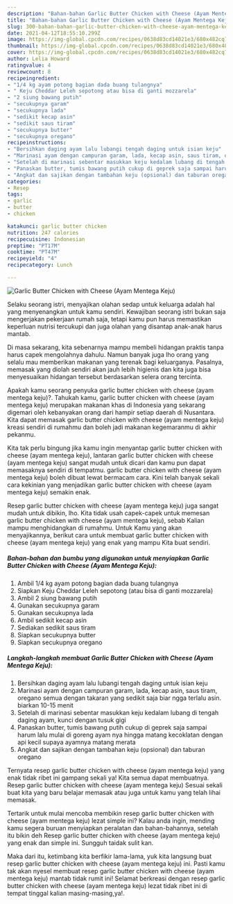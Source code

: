 ```yaml
---
description: "Bahan-bahan Garlic Butter Chicken with Cheese (Ayam Mentega Keju) yang enak Untuk Jualan"
title: "Bahan-bahan Garlic Butter Chicken with Cheese (Ayam Mentega Keju) yang enak Untuk Jualan"
slug: 300-bahan-bahan-garlic-butter-chicken-with-cheese-ayam-mentega-keju-yang-enak-untuk-jualan
date: 2021-04-12T18:55:10.299Z
image: https://img-global.cpcdn.com/recipes/0638d83cd14021e3/680x482cq70/garlic-butter-chicken-with-cheese-ayam-mentega-keju-foto-resep-utama.jpg
thumbnail: https://img-global.cpcdn.com/recipes/0638d83cd14021e3/680x482cq70/garlic-butter-chicken-with-cheese-ayam-mentega-keju-foto-resep-utama.jpg
cover: https://img-global.cpcdn.com/recipes/0638d83cd14021e3/680x482cq70/garlic-butter-chicken-with-cheese-ayam-mentega-keju-foto-resep-utama.jpg
author: Lelia Howard
ratingvalue: 4
reviewcount: 8
recipeingredient:
- "1/4 kg ayam potong bagian dada buang tulangnya"
- " Keju Cheddar Leleh sepotong atau bisa di ganti mozzarela"
- "2 siung bawang putih"
- "secukupnya garam"
- "secukupnya lada"
- "sedikit kecap asin"
- "sedikit saus tiram"
- "secukupnya butter"
- "secukupnya oregano"
recipeinstructions:
- "Bersihkan daging ayam lalu lubangi tengah daging untuk isian keju"
- "Marinasi ayam dengan campuran garam, lada, kecap asin, saus tiram, oregano semua dengan takaran yang sedikit saja biar ngga terlalu asin. biarkan 10-15 menit"
- "Setelah di marinasi sebentar masukkan keju kedalam lubang di tengah daging ayam, kunci dengan tusuk gigi"
- "Panaskan butter, tumis bawang putih cukup di geprek saja sampai harum lalu mulai di goreng ayam nya hingga matang kecoklatan dengan api kecil supaya ayamnya matang merata"
- "Angkat dan sajikan dengan tambahan keju (opsional) dan taburan oregano"
categories:
- Resep
tags:
- garlic
- butter
- chicken

katakunci: garlic butter chicken 
nutrition: 247 calories
recipecuisine: Indonesian
preptime: "PT17M"
cooktime: "PT47M"
recipeyield: "4"
recipecategory: Lunch

---
```



![Garlic Butter Chicken with Cheese (Ayam Mentega Keju)](https://img-global.cpcdn.com/recipes/0638d83cd14021e3/680x482cq70/garlic-butter-chicken-with-cheese-ayam-mentega-keju-foto-resep-utama.jpg)

Selaku seorang istri, menyajikan olahan sedap untuk keluarga adalah hal yang menyenangkan untuk kamu sendiri. Kewajiban seorang istri bukan saja mengerjakan pekerjaan rumah saja, tetapi kamu pun harus memastikan keperluan nutrisi tercukupi dan juga olahan yang disantap anak-anak harus mantab.

Di masa  sekarang, kita sebenarnya mampu membeli hidangan praktis tanpa harus capek mengolahnya dahulu. Namun banyak juga lho orang yang selalu mau memberikan makanan yang terenak bagi keluarganya. Pasalnya, memasak yang diolah sendiri akan jauh lebih higienis dan kita juga bisa menyesuaikan hidangan tersebut berdasarkan selera orang tercinta. 



Apakah kamu seorang penyuka garlic butter chicken with cheese (ayam mentega keju)?. Tahukah kamu, garlic butter chicken with cheese (ayam mentega keju) merupakan makanan khas di Indonesia yang sekarang digemari oleh kebanyakan orang dari hampir setiap daerah di Nusantara. Kita dapat memasak garlic butter chicken with cheese (ayam mentega keju) kreasi sendiri di rumahmu dan boleh jadi makanan kegemaranmu di akhir pekanmu.

Kita tak perlu bingung jika kamu ingin menyantap garlic butter chicken with cheese (ayam mentega keju), lantaran garlic butter chicken with cheese (ayam mentega keju) sangat mudah untuk dicari dan kamu pun dapat memasaknya sendiri di tempatmu. garlic butter chicken with cheese (ayam mentega keju) boleh dibuat lewat bermacam cara. Kini telah banyak sekali cara kekinian yang menjadikan garlic butter chicken with cheese (ayam mentega keju) semakin enak.

Resep garlic butter chicken with cheese (ayam mentega keju) juga sangat mudah untuk dibikin, lho. Kita tidak usah capek-capek untuk memesan garlic butter chicken with cheese (ayam mentega keju), sebab Kalian mampu menghidangkan di rumahmu. Untuk Kamu yang akan menyajikannya, berikut cara untuk membuat garlic butter chicken with cheese (ayam mentega keju) yang enak yang mampu Kita buat sendiri.

<!--inarticleads1-->

##### Bahan-bahan dan bumbu yang digunakan untuk menyiapkan Garlic Butter Chicken with Cheese (Ayam Mentega Keju):

1. Ambil 1/4 kg ayam potong bagian dada buang tulangnya
1. Siapkan  Keju Cheddar Leleh sepotong (atau bisa di ganti mozzarela)
1. Ambil 2 siung bawang putih
1. Gunakan secukupnya garam
1. Gunakan secukupnya lada
1. Ambil sedikit kecap asin
1. Sediakan sedikit saus tiram
1. Siapkan secukupnya butter
1. Siapkan secukupnya oregano




<!--inarticleads2-->

##### Langkah-langkah membuat Garlic Butter Chicken with Cheese (Ayam Mentega Keju):

1. Bersihkan daging ayam lalu lubangi tengah daging untuk isian keju
1. Marinasi ayam dengan campuran garam, lada, kecap asin, saus tiram, oregano semua dengan takaran yang sedikit saja biar ngga terlalu asin. biarkan 10-15 menit
1. Setelah di marinasi sebentar masukkan keju kedalam lubang di tengah daging ayam, kunci dengan tusuk gigi
1. Panaskan butter, tumis bawang putih cukup di geprek saja sampai harum lalu mulai di goreng ayam nya hingga matang kecoklatan dengan api kecil supaya ayamnya matang merata
1. Angkat dan sajikan dengan tambahan keju (opsional) dan taburan oregano




Ternyata resep garlic butter chicken with cheese (ayam mentega keju) yang enak tidak ribet ini gampang sekali ya! Kita semua dapat membuatnya. Resep garlic butter chicken with cheese (ayam mentega keju) Sesuai sekali buat kita yang baru belajar memasak atau juga untuk kamu yang telah lihai memasak.

Tertarik untuk mulai mencoba membikin resep garlic butter chicken with cheese (ayam mentega keju) lezat simple ini? Kalau anda ingin, mending kamu segera buruan menyiapkan peralatan dan bahan-bahannya, setelah itu bikin deh Resep garlic butter chicken with cheese (ayam mentega keju) yang enak dan simple ini. Sungguh taidak sulit kan. 

Maka dari itu, ketimbang kita berfikir lama-lama, yuk kita langsung buat resep garlic butter chicken with cheese (ayam mentega keju) ini. Pasti kamu tak akan nyesel membuat resep garlic butter chicken with cheese (ayam mentega keju) mantab tidak rumit ini! Selamat berkreasi dengan resep garlic butter chicken with cheese (ayam mentega keju) lezat tidak ribet ini di tempat tinggal kalian masing-masing,ya!.

